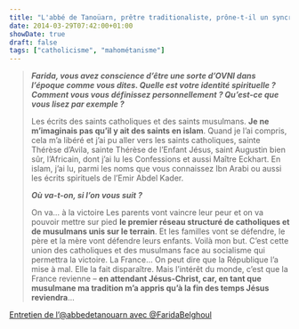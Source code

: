 ```yaml
---
title: "L'abbé de Tanoüarn, prêtre traditionaliste, prône-t-il un syncrétisme spirituel catholique-mahométan&nbsp;?"
date: 2014-03-29T07:42:00+01:00
showDate: true
draft: false
tags: ["catholicisme", "mahométanisme"]
---
```


> **_Farida, vous avez conscience d’être une sorte d’OVNI dans l’époque comme vous dites. Quelle est votre identité spirituelle&nbsp;? Comment vous vous définissez personnellement&nbsp;? Qu’est-ce que vous lisez par exemple&nbsp;?_**
> 
> Les écrits des saints catholiques et des saints musulmans. **Je ne m’imaginais pas qu’il y ait des saints en islam**. Quand je l’ai compris, cela m’a libéré et j’ai pu aller vers les saints catholiques, sainte Thérèse d’Avila, sainte Thérèse de l’Enfant Jésus, saint Augustin bien sûr, l’Africain, dont j’ai lu les Confessions et aussi Maître Eckhart. En islam, j’ai lu, parmi les noms que vous connaissez Ibn Arabi ou aussi les écrits spirituels de l’Emir Abdel Kader.
> 
> **_Où va-t-on, si l’on vous suit&nbsp;?_**
> 
> On va… à la victoire Les parents vont vaincre leur peur et on va pouvoir mettre sur pied **le premier réseau structuré de catholiques et de musulmans unis sur le terrain**. Et les familles vont se défendre, le père et la mère vont défendre leurs enfants. Voilà mon but. C’est cette union des catholiques et des musulmans face au socialisme qui permettra la victoire. La France… On peut dire que la République l’a mise à mal. Elle la fait disparaître. Mais l’intérêt du monde, c’est que la France revienne – **en attendant Jésus-Christ, car, en tant que musulmane ma tradition m’a appris qu’à la fin des temps Jésus reviendra**…

[Entretien de l’@abbedetanouarn avec @FaridaBelghoul](http:%20//ab2t.blogspot.com/2014/03/farida-belghoul-la-politique-detachee.html)